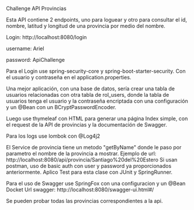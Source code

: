Challenge API Provincias

Esta API contiene 2 endpoints, uno para loguear y otro para consultar el id, nombre, latitud y longitud de una provincia por medio del nombre.

Login: http://localhost:8080/login

username: Ariel

password: ApiChallenge

Para el Login use spring-security-core y spring-boot-starter-security. Con el usuario y contraseña en el application.properties.

Una mejor aplicación, con una base de datos, sería crear una tabla de usuarios relacionadas con otra tabla de rol_users, donde la tabla de usuarios tenga el usuario y la contraseña encriptada con una configuración y un @Bean con un BCryptPasswordEncoder.

Luego use thymeleaf con HTML para generar una página Index simple, con el request de la API de provincias y la documentación de Swagger.

Para los logs use lombok con @Log4j2

El Service de provincia tiene un metodo "getByName" donde le paso por parametro el nombre de la provincia a mostrar.
Ejemplo de url: http://localhost:8080/api/provincia/Santiago%20del%20Estero
Si usan postman, uso de basic auth con user y password ya proporcionados anteriormente.
Aplico Test para esta clase con JUnit y SpringRunner.

Para el uso de Swagger use SpringFox con una configuracion y un @Bean Docket
Url swagger: http://localhost:8080/swagger-ui.html#/

Se pueden probar todas las provincias correspondientes a la api.
